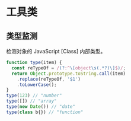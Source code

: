 # 工具类
## 类型监测

检测对象的 JavaScript [Class] 内部类型。

```js
function type(item) {
  const reTypeOf = /(?:^\[object\s(.*?)\]$)/;
  return Object.prototype.toString.call(item)
    .replace(reTypeOf, '$1')
    .toLowerCase();
}
type(123) // "number"
type([]) // "array"
type(new Date()) // "date"
type(class b{}) // "function"
```